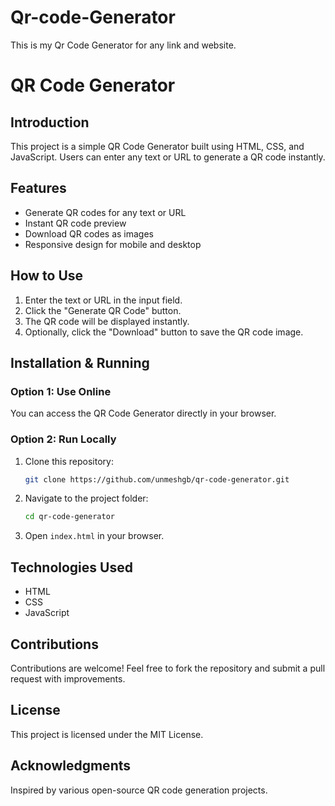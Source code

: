 # Qr-code-Generator
This is my Qr Code Generator for any link and website.
# QR Code Generator

## Introduction
This project is a simple QR Code Generator built using HTML, CSS, and JavaScript. Users can enter any text or URL to generate a QR code instantly.

## Features
- Generate QR codes for any text or URL
- Instant QR code preview
- Download QR codes as images
- Responsive design for mobile and desktop

## How to Use
1. Enter the text or URL in the input field.
2. Click the "Generate QR Code" button.
3. The QR code will be displayed instantly.
4. Optionally, click the "Download" button to save the QR code image.

## Installation & Running
### Option 1: Use Online
You can access the QR Code Generator directly in your browser.

### Option 2: Run Locally
1. Clone this repository:
   ```sh
   git clone https://github.com/unmeshgb/qr-code-generator.git
   ```
2. Navigate to the project folder:
   ```sh
   cd qr-code-generator
   ```
3. Open `index.html` in your browser.

## Technologies Used
- HTML
- CSS
- JavaScript

## Contributions
Contributions are welcome! Feel free to fork the repository and submit a pull request with improvements.

## License
This project is licensed under the MIT License.

## Acknowledgments
Inspired by various open-source QR code generation projects.

